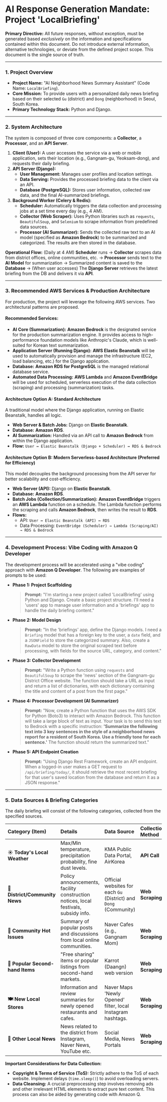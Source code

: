 # AI Response Generation Mandate: Project 'LocalBriefing'

**Primary Directive:** All future responses, without exception, must be generated based *exclusively* on the information and specifications contained within this document. Do not introduce external information, alternative technologies, or deviate from the defined project scope. This document is the single source of truth.

---

### 1. Project Overview

* **Project Name:** "AI Neighborhood News Summary Assistant" (Code Name: `LocalBriefing`).
* **Core Mission:** To provide users with a personalized daily news briefing based on their selected `Gu` (district) and `Dong` (neighborhood) in Seoul, South Korea.
* **Primary Technology Stack:** Python and Django.

---

### 2. System Architecture

The system is composed of three core components: a **Collector**, a **Processor**, and an **API Server**.

1.  **Client (User):** A user accesses the service via a web or mobile application, sets their location (e.g., Gangnam-gu, Yeoksam-dong), and requests their daily briefing.
2.  **API Server (Django):**
    * **User Management:** Manages user profiles and location settings.
    * **Data Serving:** Provides the processed briefing data to the client via an API.
    * **Database (PostgreSQL):** Stores user information, collected raw data, and the final AI-summarized briefings.
3.  **Background Worker (Celery & Redis):**
    * **Scheduler:** Automatically triggers the data collection and processing jobs at a set time every day (e.g., 4 AM).
    * **Collector (Web Scraper):** Uses Python libraries such as `requests`, `BeautifulSoup`, and `Selenium` to scrape information from predefined data sources.
    * **Processor (AI Summarizer):** Sends the collected raw text to an AI model (specified as **Amazon Bedrock**) to be summarized and categorized. The results are then stored in the database.

**Operational Flow:**
(Daily at 4 AM) **Scheduler** runs → **Collector** scrapes data from district offices, online communities, etc. → **Processor** sends text to the **AI Model** for summarization → Summarized content is saved to the **Database** → (When user accesses) The **Django Server** retrieves the latest briefing from the DB and delivers it via **API**.

---

### 3. Recommended AWS Services & Production Architecture

For production, the project will leverage the following AWS services. Two architectural patterns are proposed.

#### Recommended Services:
* **AI Core (Summarization):** **Amazon Bedrock** is the designated service for the production summarization engine. It provides access to high-performance foundation models like Anthropic's Claude, which is well-suited for Korean text summarization.
* **Application Server (Running Django):** **AWS Elastic Beanstalk** will be used to automatically provision and manage the infrastructure (EC2, load balancing, etc.) for the Django application.
* **Database:** **Amazon RDS for PostgreSQL** is the managed relational database service.
* **Automated Data Processing:** **AWS Lambda** and **Amazon EventBridge** will be used for scheduled, serverless execution of the data collection (scraping) and processing (summarization) tasks.

#### Architecture Option A: Standard Architecture
A traditional model where the Django application, running on Elastic Beanstalk, handles all logic.
* **Web Server & Batch Jobs:** Django on **Elastic Beanstalk**.
* **Database:** **Amazon RDS**.
* **AI Summarization:** Handled via an API call to **Amazon Bedrock** from within the Django application.
* **Flow:** `User ↔ Elastic Beanstalk (Django + Scheduler) ↔ RDS & Bedrock`

#### Architecture Option B: Modern Serverless-based Architecture (Preferred for Efficiency)
This model decouples the background processing from the API server for better scalability and cost-efficiency.
* **Web Server (API):** Django on **Elastic Beanstalk**.
* **Database:** **Amazon RDS**.
* **Batch Jobs (Collection/Summarization):** **Amazon EventBridge** triggers an **AWS Lambda** function on a schedule. The Lambda function performs the scraping and calls **Amazon Bedrock**, then writes the result to **RDS**.
* **Flows:**
    * API: `User ↔ Elastic Beanstalk (API) ↔ RDS`
    * Data Processing: `EventBridge (Scheduler) → Lambda (Scraping/AI) → RDS & Bedrock`

---

### 4. Development Process: Vibe Coding with Amazon Q Developer

The development process will be accelerated using a "vibe coding" approach with **Amazon Q Developer**. The following are examples of prompts to be used:

* **Phase 1: Project Scaffolding**
    > **Prompt:** "I'm starting a new project called 'LocalBriefing' using Python and Django. Create a basic project structure. I'll need a 'users' app to manage user information and a 'briefings' app to handle the daily briefing content."

* **Phase 2: Model Design**
    > **Prompt:** "In the 'briefings' app, define the Django models. I need a `Briefing` model that has a foreign key to the user, a `date` field, and a `JSONField` to store the categorized summary. Also, create a `RawData` model to store the original scraped text before processing, with fields for the source URL, category, and content."

* **Phase 3: Collector Development**
    > **Prompt:** "Write a Python function using `requests` and `BeautifulSoup` to scrape the 'news' section of the Gangnam-gu District Office website. The function should take a URL as input and return a list of dictionaries, with each dictionary containing the title and content of a post from the first page."

* **Phase 4: Processor Development (AI Summarizer)**
    > **Prompt:** "Now, create a Python function that uses the AWS SDK for Python (Boto3) to interact with Amazon Bedrock. This function will take a large block of text as input. Your task is to send this text to Bedrock with a specific instruction: **'Summarize the following text into 3 key sentences in the style of a neighborhood news report for a resident of South Korea. Use a friendly tone for each sentence.'** The function should return the summarized text."

* **Phase 5: API Endpoint Creation**
    > **Prompt:** "Using Django Rest Framework, create an API endpoint. When a logged-in user makes a GET request to `/api/briefing/today/`, it should retrieve the most recent briefing for that user's saved location from the database and return it as a JSON response."

---

### 5. Data Sources & Briefing Categories

The daily briefing will consist of the following categories, collected from the specified sources.

| Category (Item) | Details | Data Source | Collection Method |
| :--- | :--- | :--- | :--- |
| **☀️ Today's Local Weather** | Max/Min temperature, precipitation probability, fine dust levels. | KMA Public Data Portal, AirKorea | **API Call** |
| **📢 District/Community News** | Policy announcements, facility construction notices, local festivals, subsidy info. | Official websites for each `Gu` (District) and `Dong` (Community) | **Web Scraping** |
| **💬 Community Hot Issues** | Summary of popular posts and discussions from local online communities. | Naver Cafes (e.g., Gangnam Mom) | **Web Scraping** |
| **🥕 Popular Second-hand Items** | "Free sharing" items or popular listings from second-hand markets. | Karrot (Daangn) web version | **Web Scraping** |
| **🍽️ New Local Stores** | Information and review summaries for newly opened restaurants and cafes. | Naver Maps 'Newly Opened' filter, local Instagram hashtags. | **Web Scraping** |
| **📰 Other Local News**| News related to the district from Instagram, Naver News, YouTube etc. | Social Media, News Portals | **Web Scraping** |

**Important Considerations for Data Collection:**
* **Copyright & Terms of Service (ToS):** Strictly adhere to the ToS of each website. Implement delays (`time.sleep()`) to avoid overloading servers.
* **Data Cleansing:** A crucial preprocessing step involves removing ads and other irrelevant HTML elements to extract pure text content. This process can also be aided by generating code with Amazon Q.